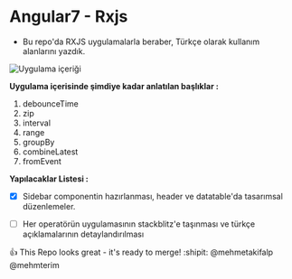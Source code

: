 # Angular7 - Rxjs

- Bu repo'da RXJS uygulamalarla beraber, Türkçe olarak kullanım alanlarını yazdık.

![Uygulama içeriği](https://user-images.githubusercontent.com/2241517/48262208-c2a6a900-e432-11e8-9198-5ad611d94b7e.png)

**Uygulama içerisinde şimdiye kadar anlatılan başlıklar :**
1. debounceTime
2. zip
3. interval
4. range
5. groupBy
6. combineLatest
7. fromEvent


**Yapılacaklar Listesi :**


- [x] Sidebar componentin hazırlanması, header ve datatable'da tasarımsal düzenlemeler.
- [ ] Her operatörün uygulamasının stackblitz'e taşınması ve türkçe açıklamalarının detaylandırılması




:+1: This Repo looks great - it's ready to merge! :shipit:
@mehmetakifalp
@mehmterim


